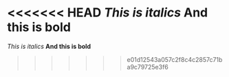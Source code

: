 <<<<<<< HEAD
*This is italics*
**And this is bold**
=======
*This is italics* 
**And this is bold**
>>>>>>> e01d12543a057c2f8c4c2857c71ba9c79725e3f6

